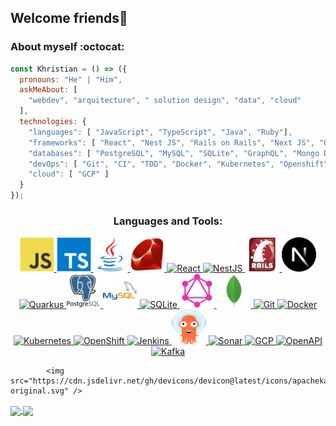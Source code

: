 ## Welcome friends👋

### About myself :octocat:
```javascript
const Khristian = () => ({
  pronouns: "He" | "Him",
  askMeAbout: [
    "webdev", "arquitecture", " solution design", "data", "cloud"
  ],
  technologies: {
    "languages": [ "JavaScript", "TypeScript", "Java", "Ruby"],
    "frameworks": [ "React", "Nest JS", "Rails on Rails", "Next JS", "Quarkus" ],
    "databases": [ "PostgreSQL", "MySQL", "SQLite", "GraphQL", "Mongo DB" ],
    "devOps": [ "Git", "CI", "TDD", "Docker", "Kubernetes", "Openshift", "Jenkins", "ArgoCD", "Sonar" ],
    "cloud": [ "GCP" ]
  }
});

```
<h3 align="center">Languages and Tools:</h3>
<p align="center">
  <!-- Languages -->
  <a href="https://developer.mozilla.org/en-US/docs/Web/JavaScript" target="_blank">
    <img src="https://raw.githubusercontent.com/devicons/devicon/master/icons/javascript/javascript-original.svg" alt="JavaScript" width="55" height="55"/>
  </a>
  <a href="https://www.typescriptlang.org/" target="_blank">
    <img src="https://raw.githubusercontent.com/devicons/devicon/master/icons/typescript/typescript-original.svg" alt="TypeScript" width="55" height="55"/>
  </a>
  <a href="https://www.java.com/" target="_blank">
    <img src="https://raw.githubusercontent.com/devicons/devicon/master/icons/java/java-original.svg" alt="Java" width="55" height="55"/>
  </a>
  <a href="https://www.ruby-lang.org/en/" target="_blank">
    <img src="https://raw.githubusercontent.com/devicons/devicon/master/icons/ruby/ruby-original.svg" alt="Ruby" width="55" height="55"/>
  </a>

  <!-- Frameworks -->
  <a href="https://reactjs.org/" target="_blank">
    <img src="https://cdn.jsdelivr.net/gh/devicons/devicon@latest/icons/react/react-original.svg" alt="React" width="55" height="55"/>
  </a>
  <a href="https://nestjs.com/" target="_blank">
    <img src="https://cdn.jsdelivr.net/gh/devicons/devicon@latest/icons/nestjs/nestjs-original.svg" alt="NestJS" width="55" height="55"/>
  </a>
  <a href="https://rubyonrails.org/" target="_blank">
    <img src="https://raw.githubusercontent.com/devicons/devicon/master/icons/rails/rails-original-wordmark.svg" alt="Rails" width="55" height="55"/>
  </a>
  <a href="https://nextjs.org/" target="_blank">
    <img src="https://raw.githubusercontent.com/devicons/devicon/master/icons/nextjs/nextjs-original.svg" alt="NextJS" width="55" height="55"/>
  </a>
  <a href="https://quarkus.io/" target="_blank">
    <img src="https://cdn.jsdelivr.net/gh/devicons/devicon@latest/icons/quarkus/quarkus-original.svg" alt="Quarkus" width="55" height="55"/>
  </a>

  <!-- Databases -->
  <a href="https://www.postgresql.org/" target="_blank">
    <img src="https://raw.githubusercontent.com/devicons/devicon/master/icons/postgresql/postgresql-original-wordmark.svg" alt="PostgreSQL" width="55" height="55"/>
  </a>
  <a href="https://www.mysql.com/" target="_blank">
    <img src="https://raw.githubusercontent.com/devicons/devicon/master/icons/mysql/mysql-original-wordmark.svg" alt="MySQL" width="55" height="55"/>
  </a>
  <a href="https://www.sqlite.org/" target="_blank">
    <img src="https://www.vectorlogo.zone/logos/sqlite/sqlite-icon.svg" alt="SQLite" width="55" height="55"/>
  </a>
  <a href="https://graphql.org/" target="_blank">
    <img src="https://raw.githubusercontent.com/devicons/devicon/master/icons/graphql/graphql-plain.svg" alt="GraphQL" width="55" height="55"/>
  </a>
  <a href="https://www.mongodb.com/" target="_blank">
    <img src="https://raw.githubusercontent.com/devicons/devicon/master/icons/mongodb/mongodb-original.svg" alt="MongoDB" width="55" height="55"/>
  </a>

  <!-- DevOps -->
  <a href="https://git-scm.com/" target="_blank">
    <img src="https://www.vectorlogo.zone/logos/git-scm/git-scm-icon.svg" alt="Git" width="55" height="55"/>
  </a>
  <a href="https://www.docker.com/" target="_blank">
    <img src="https://cdn.jsdelivr.net/gh/devicons/devicon@latest/icons/docker/docker-original.svg" alt="Docker" width="55" height="55"/>
  </a>
  <a href="https://kubernetes.io/" target="_blank">
    <img src="https://cdn.jsdelivr.net/gh/devicons/devicon@latest/icons/kubernetes/kubernetes-original.svg" alt="Kubernetes" width="55" height="55"/>
  </a>
  <a href="https://www.redhat.com/en/technologies/cloud-computing/openshift" target="_blank">
    <img src="https://www.vectorlogo.zone/logos/openshift/openshift-icon.svg" alt="OpenShift" width="55" height="55"/>
  </a>
  <a href="https://www.jenkins.io/" target="_blank">
    <img src="https://www.vectorlogo.zone/logos/jenkins/jenkins-icon.svg" alt="Jenkins" width="55" height="55"/>
  </a>
  <a href="https://argoproj.github.io/cd/" target="_blank">
    <img src="https://raw.githubusercontent.com/cncf/artwork/master/projects/argo/icon/color/argo-icon-color.svg" alt="ArgoCD" width="55" height="55"/>
  </a>
  <a href="https://www.sonarsource.com/" target="_blank">
    <img src="https://cdn.jsdelivr.net/gh/devicons/devicon@latest/icons/sonarqube/sonarqube-original.svg" alt="Sonar" width="55" height="55"/>
  </a>

  <!-- Cloud -->
  <a href="https://cloud.google.com/" target="_blank">
    <img src="https://www.vectorlogo.zone/logos/google_cloud/google_cloud-icon.svg" alt="GCP" width="55" height="55"/>
  </a>

  <!-- Others -->
  <a href="https://www.openapis.org/" target="_blank">
    <img src="https://cdn.jsdelivr.net/gh/devicons/devicon@latest/icons/openapi/openapi-original.svg" alt="OpenAPI" width="55" height="55"/>
  </a>
  <a href="https://kafka.apache.org/" target="_blank">
    <img src="https://cdn.jsdelivr.net/gh/devicons/devicon@latest/icons/apachekafka/apachekafka-original.svg" alt="Kafka" width="55" height="55"/>
  </a>
</p>

            <img src="https://cdn.jsdelivr.net/gh/devicons/devicon@latest/icons/apachekafka/apachekafka-original.svg" />
          



<p>
<a href="(https://github.com/anuraghazra/github-readme-stats)">
  <img align="center" height="137px" src="https://github-readme-stats.vercel.app/api?username=karmaester&show_icons=true&bg_color=fbfaf9&hide_title=true&hide_border=true&line_height=21" style="max-width:100%;"  />
  <img align="center" height="137px" src="https://github-readme-stats.vercel.app/api/top-langs/?username=karmaester&layout=compact&bg_color=fbfaf9&hide_title=true&hide_border=true&" style="max-width:100%;"  />
</a>
 </p>
